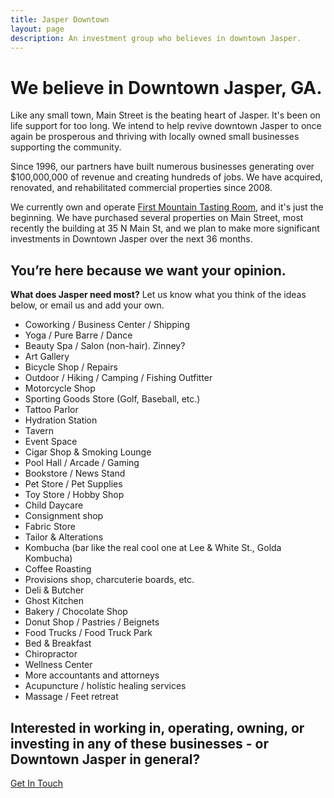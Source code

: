 ```yaml
---
title: Jasper Downtown
layout: page
description: An investment group who believes in downtown Jasper.
---
```


# We believe in Downtown Jasper, GA.

Like any small town, Main Street is the beating heart of Jasper. It's been on life support for too long. We intend to help revive downtown Jasper to once again be prosperous and thriving with locally owned small businesses supporting the community. 

Since 1996, our partners have built numerous businesses generating over $100,000,000 of revenue and creating hundreds of jobs. We have acquired, renovated, and rehabilitated commercial properties since 2008. 

We currently own and operate <a href="https://www.firstmountaintasting.com">First Mountain Tasting Room</a>, and it's just the beginning. We have purchased several properties on Main Street, most recently the building at 35 N Main St, and we plan to make more significant investments in Downtown Jasper over the next 36 months.

## You’re here because we want your opinion. 

**What does Jasper need most?** Let us know what you think of the ideas below, or email us and add your own.

- Coworking / Business Center / Shipping
- Yoga / Pure Barre / Dance
- Beauty Spa / Salon (non-hair). Zinney?
- Art Gallery
- Bicycle Shop / Repairs
- Outdoor / Hiking / Camping / Fishing Outfitter
- Motorcycle Shop 
- Sporting Goods Store (Golf, Baseball, etc.)
- Tattoo Parlor
- Hydration Station
- Tavern
- Event Space
- Cigar Shop & Smoking Lounge
- Pool Hall / Arcade / Gaming
- Bookstore / News Stand
- Pet Store / Pet Supplies
- Toy Store / Hobby Shop
- Child Daycare
- Consignment shop 
- Fabric Store
- Tailor & Alterations 
- Kombucha (bar like the real cool one at Lee & White St., Golda Kombucha)
- Coffee Roasting
- Provisions shop, charcuterie boards, etc.
- Deli & Butcher
- Ghost Kitchen
- Bakery / Chocolate Shop
- Donut Shop / Pastries / Beignets
- Food Trucks / Food Truck Park
- Bed & Breakfast
- Chiropractor
- Wellness Center
- More accountants and attorneys
- Acupuncture / holistic healing services
- Massage / Feet retreat


## Interested in working in, operating, owning, or investing in any of these businesses - or Downtown Jasper in general?

<a href="mailto:ideas@jasperdowntown.com" class="button">Get In Touch</a>

